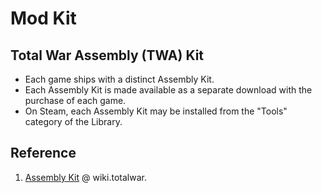 # Mod Kit

## Total War Assembly (TWA) Kit

- Each game ships with a distinct Assembly Kit.
- Each Assembly Kit is made available as a separate download with the purchase of each game.
- On Steam, each Assembly Kit may be installed from the "Tools" category of the Library.

## Reference

1. [Assembly Kit](https://wiki.totalwar.com/w/Assembly_Kit_(TWA).html) @ wiki.totalwar.
